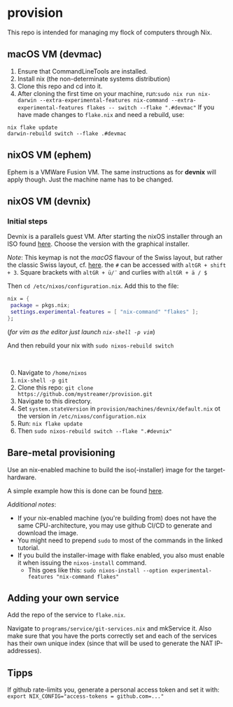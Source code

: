# provision

This repo is intended for managing my flock of computers through Nix.

## macOS VM (devmac)

1. Ensure that CommandLineTools are installed.
2. Install nix (the non-determinate systems distribution)
3. Clone this repo and cd into it.
4. After cloning the first time on your machine, run:`sudo nix run nix-darwin --extra-experimental-features nix-command --extra-experimental-features flakes -- switch --flake ".#devmac"`
If you have made changes to `flake.nix` and need a rebuild, use:
```
nix flake update
darwin-rebuild switch --flake .#devmac
```

## nixOS VM (ephem)

<!-- Basic instructions, see above.

`sudo nix run nix-darwin --extra-experimental-features nix-command --extra-experimental-features flakes -- switch --flake ".#ephem"` -->

Ephem is a VMWare Fusion VM. The same instructions as for **devnix** will apply though. Just the machine name has to be changed.

## nixOS VM (devnix)

### Initial steps

Devnix is a parallels guest VM. After starting the nixOS installer through an ISO found [here](https://nixos.org/download/#). Choose the version with the graphical installer.

<!-- Change keyboard mapping if necessary:

```
sudo loadkeys de_CH-latin1
``` -->

*Note*: This keymap is not the *macOS* flavour of the Swiss layout, but rather the classic Swiss layout, cf. [here](https://en.m.wikipedia.org/wiki/File:KB_Swiss.svg). the `#` can be accessed with `altGR + shift + 3`. Square brackets with `altGR + ü/¨` and curlies with `altGR + ä / $`

Then `cd /etc/nixos/configuration.nix`. Add this to the file:

```nix
nix = {
 package = pkgs.nix;
 settings.experimental-features = [ "nix-command" "flakes" ];
};
```

(*for vim as the editor just launch `nix-shell -p vim`*)

And then rebuild your nix with `sudo nixos-rebuild switch
`

<br>

0. Navigate to `/home/nixos`
1. `nix-shell -p git`
2. Clone this repo: `git clone https://github.com/mystreamer/provision.git`
3. Navigate to this directory.
4. Set `system.stateVersion` in `provision/machines/devnix/default.nix` ot the version in `/etc/nixos/configuration.nix`
5. Run: `nix flake update`
6. Then `sudo nixos-rebuild switch --flake ".#devnix"`

## Bare-metal provisioning

Use an nix-enabled machine to build the iso(-installer) image for the target-hardware.

A simple example how this is done can be found [here](https://coffeeaddict.dev/thinkdifferent/).

*Additional notes*:
+ If your nix-enabled machine (you're building from) does not have the same CPU-architecture, you may use github CI/CD to generate and download the image.
+ You might need to prepend `sudo` to most of the commands in the linked tutorial.
+ If you build the installer-image with flake enabled, you also must enable it when issuing the `nixos-install` command.
    - This goes like this: `sudo nixos-install --option experimental-features "nix-command flakes"`

## Adding your own service

Add the repo of the service to `flake.nix`.

Navigate to `programs/service/git-services.nix` and mkService it. Also make sure that you have the ports correctly set and each of the services has their own unique index (since that will be used to generate the NAT IP-addresses).

## Tipps

If github rate-limits you, generate a personal access token and set it with: `export NIX_CONFIG="access-tokens = github.com=..."`